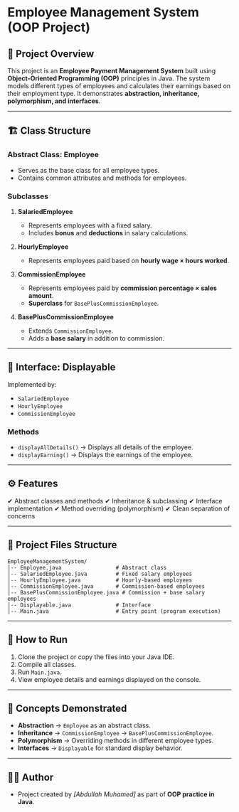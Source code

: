 
# Employee Management System (OOP Project)

## 📌 Project Overview

This project is an **Employee Payment Management System** built using **Object-Oriented Programming (OOP)** principles in Java.
The system models different types of employees and calculates their earnings based on their employment type. It demonstrates **abstraction, inheritance, polymorphism, and interfaces**.

---

## 🏗️ Class Structure

### **Abstract Class: Employee**

* Serves as the base class for all employee types.
* Contains common attributes and methods for employees.

### **Subclasses**

1. **SalariedEmployee**

   * Represents employees with a fixed salary.
   * Includes **bonus** and **deductions** in salary calculations.

2. **HourlyEmployee**

   * Represents employees paid based on **hourly wage × hours worked**.

3. **CommissionEmployee**

   * Represents employees paid by **commission percentage × sales amount**.
   * **Superclass** for `BasePlusCommissionEmployee`.

4. **BasePlusCommissionEmployee**

   * Extends `CommissionEmployee`.
   * Adds a **base salary** in addition to commission.

---

## 🔗 Interface: Displayable

Implemented by:

* `SalariedEmployee`
* `HourlyEmployee`
* `CommissionEmployee`

### Methods

* `displayAllDetails()` → Displays all details of the employee.
* `displayEarning()` → Displays the earnings of the employee.

---

## ⚙️ Features

✔ Abstract classes and methods
✔ Inheritance & subclassing
✔ Interface implementation
✔ Method overriding (polymorphism)
✔ Clean separation of concerns

---

## 📂 Project Files Structure

```
EmployeeManagementSystem/
│-- Employee.java                 # Abstract class
│-- SalariedEmployee.java         # Fixed salary employees
│-- HourlyEmployee.java           # Hourly-based employees
│-- CommissionEmployee.java       # Commission-based employees
│-- BasePlusCommissionEmployee.java # Commission + base salary employees
│-- Displayable.java              # Interface
│-- Main.java                     # Entry point (program execution)
```

---

## 🚀 How to Run

1. Clone the project or copy the files into your Java IDE.
2. Compile all classes.
3. Run `Main.java`.
4. View employee details and earnings displayed on the console.

---

## 📖 Concepts Demonstrated

* **Abstraction** → `Employee` as an abstract class.
* **Inheritance** → `CommissionEmployee` → `BasePlusCommissionEmployee`.
* **Polymorphism** → Overriding methods in different employee types.
* **Interfaces** → `Displayable` for standard display behavior.

---

## 👨‍💻 Author

* Project created by *\[Abdullah Muhamed]* as part of **OOP practice in Java**.

